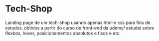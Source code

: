 # Tech-Shop
Landing page de um tech-shop usando apenas html e css para fins de estudos, obtidos a partir do curso de front-end da udemy!
estudei sobre flexbox, hover, posicionamentos absolutos e fixos e etc.
